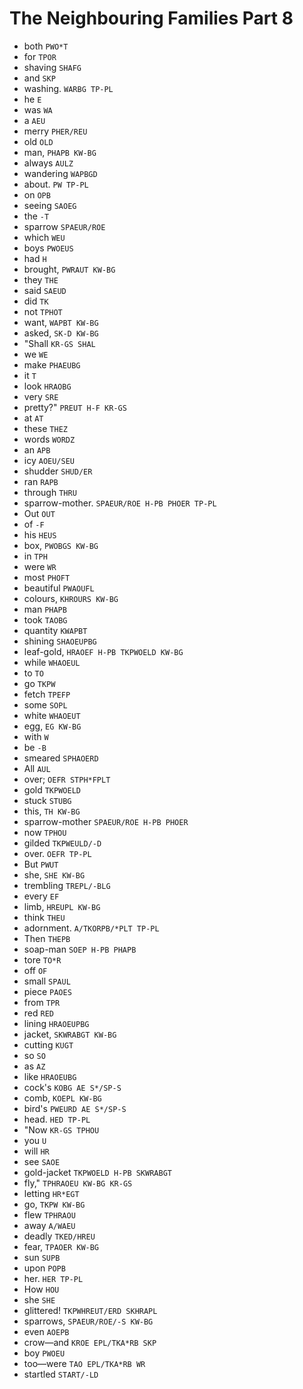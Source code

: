 # The Neighbouring Families Part 8

* both `PWO*T`
* for `TPOR`
* shaving `SHAFG`
* and `SKP`
* washing. `WARBG TP-PL`
* he `E`
* was `WA`
* a `AEU`
* merry `PHER/REU`
* old `OLD`
* man, `PHAPB KW-BG`
* always `AULZ`
* wandering `WAPBGD`
* about. `PW TP-PL`
* on `OPB`
* seeing `SAOEG`
* the `-T`
* sparrow `SPAEUR/ROE`
* which `WEU`
* boys `PWOEUS`
* had `H`
* brought, `PWRAUT KW-BG`
* they `THE`
* said `SAEUD`
* did `TK`
* not `TPHOT`
* want, `WAPBT KW-BG`
* asked, `SK-D KW-BG`
* "Shall `KR-GS SHAL`
* we `WE`
* make `PHAEUBG`
* it `T`
* look `HRAOBG`
* very `SRE`
* pretty?" `PREUT H-F KR-GS`
* at `AT`
* these `THEZ`
* words `WORDZ`
* an `APB`
* icy `AOEU/SEU`
* shudder `SHUD/ER`
* ran `RAPB`
* through `THRU`
* sparrow-mother. `SPAEUR/ROE H-PB PHOER TP-PL`
* Out `OUT`
* of `-F`
* his `HEUS`
* box, `PWOBGS KW-BG`
* in `TPH`
* were `WR`
* most `PHOFT`
* beautiful `PWAOUFL`
* colours, `KHROURS KW-BG`
* man `PHAPB`
* took `TAOBG`
* quantity `KWAPBT`
* shining `SHAOEUPBG`
* leaf-gold, `HRAOEF H-PB TKPWOELD KW-BG`
* while `WHAOEUL`
* to `TO`
* go `TKPW`
* fetch `TPEFP`
* some `SOPL`
* white `WHAOEUT`
* egg, `EG KW-BG`
* with `W`
* be `-B`
* smeared `SPHAOERD`
* All `AUL`
* over; `OEFR STPH*FPLT`
* gold `TKPWOELD`
* stuck `STUBG`
* this, `TH KW-BG`
* sparrow-mother `SPAEUR/ROE H-PB PHOER`
* now `TPHOU`
* gilded `TKPWEULD/-D`
* over. `OEFR TP-PL`
* But `PWUT`
* she, `SHE KW-BG`
* trembling `TREPL/-BLG`
* every `EF`
* limb, `HREUPL KW-BG`
* think `THEU`
* adornment. `A/TKORPB/*PLT TP-PL`
* Then `THEPB`
* soap-man `SOEP H-PB PHAPB`
* tore `TO*R`
* off `OF`
* small `SPAUL`
* piece `PAOES`
* from `TPR`
* red `RED`
* lining `HRAOEUPBG`
* jacket, `SKWRABGT KW-BG`
* cutting `KUGT`
* so `SO`
* as `AZ`
* like `HRAOEUBG`
* cock's `KOBG AE S*/SP-S`
* comb, `KOEPL KW-BG`
* bird's `PWEURD AE S*/SP-S`
* head. `HED TP-PL`
* "Now `KR-GS TPHOU`
* you `U`
* will `HR`
* see `SAOE`
* gold-jacket `TKPWOELD H-PB SKWRABGT`
* fly," `TPHRAOEU KW-BG KR-GS`
* letting `HR*EGT`
* go, `TKPW KW-BG`
* flew `TPHRAOU`
* away `A/WAEU`
* deadly `TKED/HREU`
* fear, `TPAOER KW-BG`
* sun `SUPB`
* upon `POPB`
* her. `HER TP-PL`
* How `HOU`
* she `SHE`
* glittered! `TKPWHREUT/ERD SKHRAPL`
* sparrows, `SPAEUR/ROE/-S KW-BG`
* even `AOEPB`
* crow—and `KROE EPL/TKA*RB SKP`
* boy `PWOEU`
* too—were `TAO EPL/TKA*RB WR`
* startled `START/-LD`
